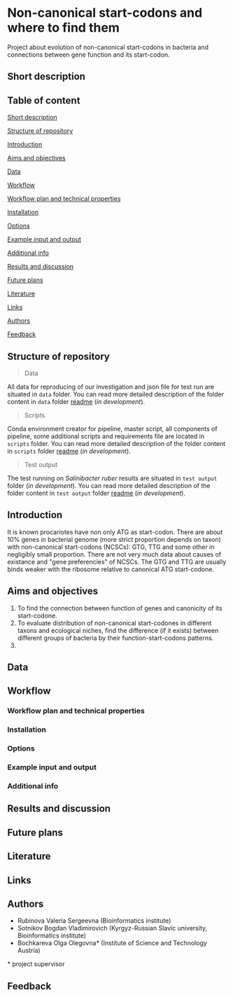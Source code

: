# Non-canonical start-codons and where to find them
Project about evolution of non-canonical start-codons in bacteria and connections between gene function and its start-codon.

## Short description

## Table of content

[Short description](https://github.com/Asklepiad/BI_project_2022/tree/main#short-description)

[Structure of repository](https://github.com/Asklepiad/BI_project_2022/tree/main#structure-of-repository)

[Introduction](https://github.com/Asklepiad/BI_project_2022/tree/main#introduction)

[Aims and objectives](https://github.com/Asklepiad/BI_project_2022/tree/main#aims-and-objectives)

[Data](https://github.com/Asklepiad/BI_project_2022/tree/main#data)

[Workflow](https://github.com/Asklepiad/BI_project_2022/tree/main#workflow)

[Workflow plan and technical properties](https://github.com/Asklepiad/BI_project_2022/tree/main#workflow-plan-and-technical-properties)

[Installation](https://github.com/Asklepiad/BI_project_2022/tree/main#installation)

[Options](https://github.com/Asklepiad/BI_project_2022/tree/main#options)

[Example input and output](https://github.com/Asklepiad/BI_project_2022/tree/main#example-input-and-output)

[Additional info](https://github.com/Asklepiad/BI_project_2022/tree/main#additional-info)

[Results and discussion](https://github.com/Asklepiad/BI_project_2022/tree/main#results-and-discussion)

[Future plans](https://github.com/Asklepiad/BI_project_2022/tree/main#future-plans)

[Literature](https://github.com/Asklepiad/BI_project_2022/tree/main#literature)

[Links](https://github.com/Asklepiad/BI_project_2022/tree/main#links)

[Authors](https://github.com/Asklepiad/BI_project_2022/tree/main#authors)

[Feedback](https://github.com/Asklepiad/BI_project_2022/tree/main#feedback)

## Structure of repository
> Data

All data for reproducing of our investigation and json file for test run are situated in `data` folder. You can read more detailed description of the folder content in `data` folder [readme]()  (*in development*).
``` ```
> Scripts

Conda environment creator for pipeline, master script, all components of pipeline, some additional scripts and requirements file are located in `scripts` folder. You can read more detailed description of the folder content in `scripts` folder [readme]()  (*in development*).
``` ```
> Test output

The test running on *Salinibacter ruber* results are situated in `test output` folder (*in development*). You can read more detailed description of the folder content in  `test output` folder [readme]()  (*in development*).

## Introduction

It is known procariotes have non only ATG as start-codon. There are about 10% genes in bacterial genome (more strict proportion depends on taxon) with non-canonical start-codons (NCSCs): GTG, TTG and some other in negligibly small proportion. There are not very much data about causes of existance and "gene preferencies" of NCSCs. The GTG and TTG are usually binds weaker with the ribosome relative to canonical ATG start-codone.

## Aims and objectives

1. To find the connection between function of genes and canonicity of its start-codone.
2. To evaluate distribution of non-canonical start-codones in different taxons and ecological niches, find the difference (if it exists) between different groups of bacteria by their function-start-codons patterns.
3. 

## Data

## Workflow

### Workflow plan and technical properties

### Installation

### Options

### Example input and output

### Additional info

## Results and discussion

## Future plans

## Literature

## Links

## Authors

 - Rubinova Valeria Sergeevna (Bioinformatics institute)
 - Sotnikov Bogdan Vladimirovich (Kyrgyz-Russian Slavic university, Bioinformatics institute)
 - Bochkareva Olga Olegovna* (Institute of Science and Technology Austria)

\* project supervisor 

## Feedback


